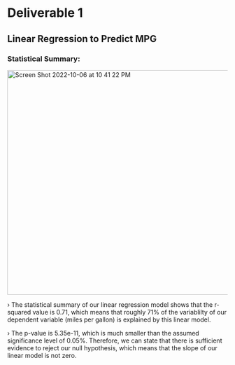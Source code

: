 # Deliverable 1

## Linear Regression to Predict MPG

### Statistical Summary:

<img width="513" alt="Screen Shot 2022-10-06 at 10 41 22 PM" src="https://user-images.githubusercontent.com/107653012/194458434-f65f8427-7365-4df1-99ba-e8be26096b64.png">

› The statistical summary of our linear regression model shows that the r-squared value is 0.71, which means that roughly 71% of the variablilty of our dependent variable (miles per gallon) is explained by this linear model. 

› The p-value is 5.35e-11, which is much smaller than the assumed significance level of 0.05%. Therefore, we can state that there is sufficient evidence to reject our null hypothesis, which means that the slope of our linear model is not zero.
